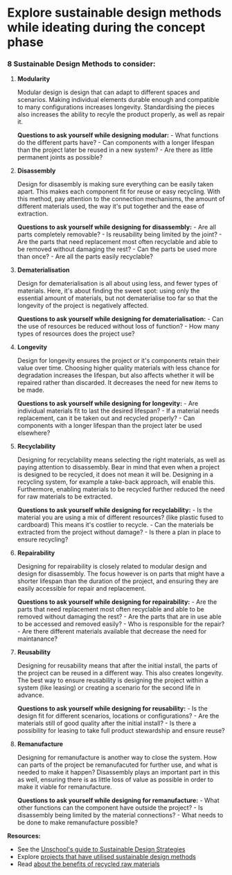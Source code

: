 # Explore sustainable design methods while ideating during the concept phase

### 8 Sustainable Design Methods to consider:

1. **Modularity**
    
    Modular design is design that can adapt to different spaces and scenarios. Making individual elements durable enough and compatible to many configurations increases longevity. Standardising the pieces also increases the ability to recyle the product properly, as well as repair it.
    
    **Questions to ask yourself while designing modular:**
        - What functions do the different parts have? 
        - Can components with a longer lifespan than the project later be reused in a new system? 
        - Are there as little permanent joints as possible? 
    

2. **Disassembly**
    
    Design for disasembly is making sure everything can be easily taken apart. This makes each component fit for reuse or easy recycling. With this method, pay attention to the connection mechanisms, the amount of different materials used, the way it's put together and the ease of extraction.  
    
    **Questions to ask yourself while designing for disassembly:**
        - Are all parts completely removable? 
        - Is reusability being limited by the joint? 
        - Are the parts that need replacement most often recyclable and able to be removed without damaging the rest? 
        - Can the parts be used more than once? 
        - Are all the parts easily recyclable? 
    
       
3. **Dematerialisation**
    
    Design for dematerialisation is all about using less, and fewer types of materials. Here, it's about finding the sweet spot: using only the essential amount of materials, but not dematerialise too far so that the longevity of the project is negatively affected.
    
    **Questions to ask yourself while designing for dematerialisation:**
        - Can the use of resources be reduced without loss of function?
        - How many types of resources does the project use?
    

4. **Longevity**
    
    Design for longevity ensures the project or it's components retain their value over time. Choosing higher quality materials with less chance for degradation increases the lifespan, but  also affects whether it will be repaired rather than discarded. It decreases the need for new items to be made. 
    
    **Questions to ask yourself while designing for longevity:**
        - Are individual materials fit to last the desired lifespan? 
        - If a material needs replacement, can it be taken out and recycled properly? 
        - Can components with a longer lifespan than the project later be used elsewhere? 
    
  
5. **Recyclability**
    
    Designing for recyclability means selecting the right materials, as well as paying attention to disassembly. Bear in mind that even when a project is designed to be recycled, it does not mean it will be. Designing in a recycling system, for example a take-back approach, will enable this. Furthermore, enabling materials to be recycled further reduced the need for raw materials to be extracted. 
    
   **Questions to ask yourself while designing for recyclability:**
        - Is the material you are using a mix of different resources? (like plastic fused to cardboard) This means it's costlier to recycle. 
        - Can the materials be extracted from the project without damage? 
        - Is there a plan in place to ensure recycling? 
   
 
6. **Repairability**
    
    Designing for repairability is closely related to modular design and design for disassembly. The focus however is on parts that might have a shorter lifespan than the duration of the project, and ensuring they are easily accessible for repair and replacement.
    
    **Questions to ask yourself while designing for repairability:**
        - Are the parts that need replacement most often recyclable and able to be removed without damaging the rest? 
        - Are the parts that are in use able to be accessed and removed easily? 
        - Who is responsible for the repair? 
        - Are there different materials available that decrease the need for maintanance? 
  
  
7. **Reusability**
    
    Designing for reusability means that after the initial install, the parts of the project can be reused in a different way. This also creates longevity. The best way to ensure reusability is designing the project within a system (like leasing) or creating a scenario for the second life in advance. 
    
    **Questions to ask yourself while designing for reusability:**
        - Is the design fit for different scenarios, locations or configurations? 
        - Are the materials still of good quality after the initial install?
        - Is there a possibility for leasing to take full product stewardship and ensure reuse?

  
8. **Remanufacture**
    
    Designing for remanufacture is another way to close the system. How can parts of the project be remanufacuted for further use, and what is needed to make it happen? Disassembly plays an important part in this as well, ensuring there is as little loss of value as possible in order to make it viable for remanufacture. 
    
    **Questions to ask yourself while designing for remanufacture:**
        - What other functions can the component have outside the project? 
        - Is disassembly being limited by the material connections? 
        - What needs to be done to make remanufacture possible? 
    


**Resources:** 

- See the [Unschool's guide to Sustainable Design Strategies](https://www.unschools.co/journal-blog/week-57-a-quick-guide-to-sustainable-design-strat)
- Explore [projects that have utilised sustainable design methods](https://www.are.na/random-studio-i5kczxklwpg/sustainable-project-references)
- Read [about the benefits of recycled raw materials](https://www.remondis-sustainability.com/en/acting/recycled-raw-materials/#:~:text=So%20what%20exactly%20are%20recycled,end%2Dof%2Dlife%20vehicles.)
